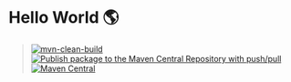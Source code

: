 # Hello World 🌎

>[![mvn-clean-build](https://github.com/ErShakirAnsari/hello-world/actions/workflows/mvn-clean-build.yml/badge.svg)](https://github.com/ErShakirAnsari/hello-world/actions/workflows/mvn-clean-build.yml) 
[![Publish package to the Maven Central Repository with push/pull](https://github.com/ErShakirAnsari/hello-world/actions/workflows/publish-to-maven-central-with-push.yml/badge.svg?branch=release)](https://github.com/ErShakirAnsari/hello-world/actions/workflows/publish-to-maven-central-with-push.yml)
[![Maven Central](https://maven-badges.herokuapp.com/maven-central/com.github.ershakiransari/hello-world/badge.svg)](https://maven-badges.herokuapp.com/maven-central/com.github.ershakiransari/hello-world)